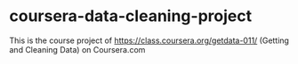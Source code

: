 # coursera-data-cleaning-project
This is the course project of https://class.coursera.org/getdata-011/ (Getting and Cleaning Data) on Coursera.com
